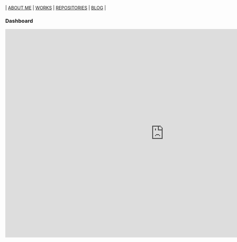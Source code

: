 |   [ABOUT ME](README.md)  |  [WORKS](works.md)  |  [REPOSITORIES](repositories.md)  |  [BLOG](blog.md)  | 

<h3> Dashboard </h3>

<iframe title="PCR_TMI - versión_2" width="1000" height="660" src="https://app.powerbi.com/view?r=eyJrIjoiMjM0MjkzOTYtYWQ5NS00OGM4LWIyYmMtYmQzMWI0ZjdjYWM5IiwidCI6ImI0NzYxY2VlLTlkYWQtNDc3MS05ZjQ3LTVmYjc4Y2MxYjRhYSIsImMiOjR9" frameborder="0" allowFullScreen="true"></iframe>
